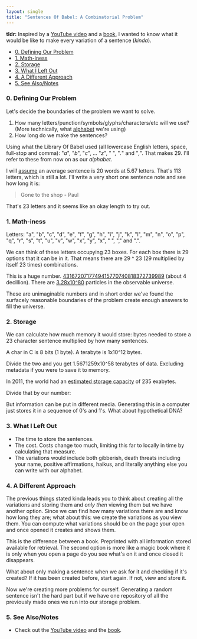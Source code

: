 ```yaml
---
layout: single
title: "Sentences Of Babel: A Combinatorial Problem"
---
```


__tldr:__ Inspired by a [YouTube video](https://youtu.be/sfXn_ecH5Rw) and a [book](https://en.wikipedia.org/wiki/The_Library_of_Babel), I wanted to know what it would be like to make every variation of a sentence (_kinda_).

- [0. Defining Our Problem](#0-defining-our-problem)
- [1. Math-iness](#1-math-iness)
- [2. Storage](#2-storage)
- [3. What I Left Out](#3-what-i-left-out)
- [4. A Different Approach](#4-a-different-approach)
- [5. See Also/Notes](#5-see-alsonotes)

### 0. Defining Our Problem

Let's decide the boundaries of the problem we want to solve.

1. How many letters/punction/symbols/glyphs/characters/etc will we use? (More technically, what [alphabet](https://en.wikipedia.org/wiki/Alphabet_(formal_languages)) we're using)
2. How long do we make the sentences?

Using what the Library Of Babel used (all lowercase English letters, space, full-stop and comma): "_a_", "_b_", "_c_", ... "_z_", " ", "_._" and "_,_". That makes 29. I'll refer to these from now on as our _alphabet_.

I will [assume](https://strainindex.wordpress.com/2008/07/28/the-average-sentence-length/) an average sentence is 20 words at 5.67 letters. That's 113 letters, which is still a lot. I'll write a very short one sentence note and see how long it is:

> Gone to the shop - Paul

That's 23 letters and it seems like an okay length to try out.

### 1. Math-iness

Letters: "a", "b", "c", "d", "e", "f", "g", "h", "i", "j", "k", "l", "m", "n", "o", "p", "q", "r", "s", "t", "u", "v", "w", "x", "y", "x", " ", "," and ".".

We can think of these letters occupying 23 boxes. For each box there is 29 options that it can be in it. That means there are 29 ^ 23 (29 multiplied by itself 23 times) combinations.

This is a huge number. [4316720717749415770740818372739989](https://www.wolframalpha.com/input/?i=29%5E23) (about 4 decillion). There are [3.28x10^80](https://www.popularmechanics.com/space/a27259/how-many-particles-are-in-the-entire-universe/) particles in the observable universe.

These are unimaginable numbers and in short order we've found the surfacely reasonable boundaries of the problem create enough answers to fill the universe.

### 2. Storage

We can calculate how much memory it would store: bytes needed to store a 23 character sentence multiplied by how many sentences.

A char in C is 8 bits (1 byte). A terabyte is 1x10^12 bytes.

Divide the two and you get 1.5671259x10^58 terabytes of data. Excluding metadata if you were to save it to memory.

In 2011, the world had an [estimated storage capacity](https://www.zdnet.com/article/what-is-the-worlds-data-storage-capacity/) of 235 exabytes.

Divide that by our number:

But information can be put in different media. Generating this in a computer just stores it in a sequence of 0's and 1's. What about hypothetical DNA?

### 3. What I Left Out

- The time to store the sentences.
- The cost. Costs change too much, limiting this far to locally in time by calculating that measure.
- The variations would include both gibberish, death threats including your name, positive affirmations, haikus, and literally anything else you can write with our alphabet.

### 4. A Different Approach

The previous things stated kinda leads you to think about creating all the variations and storing them and _only then_ viewing them but we have another option. Since we can find how many variations there are and know how long they are; what about this: we create the variations as you view them. You can compute what variations should be on the page your open and once opened it creates and shows them.

This is the difference between a book. Preprinted with all information stored available for retrieval. The second option is more like a magic book where it is only when you open a page do you see what's on it and once closed it disappears.

What about only making a sentence when we ask for it and checking if it's created? If it has been created before, start again. If not, view and store it.

Now we're creating more problems for ourself. Generating a random sentence isn't the hard part but if we have one repository of all the previously made ones we run into our storage problem.

### 5. See Also/Notes

- Check out the [YouTube video](https://youtu.be/sfXn_ecH5Rw) and the [book](https://en.wikipedia.org/wiki/The_Library_of_Babel).
